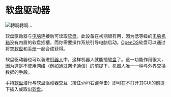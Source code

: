 # 软盘驱动器

![轉啊轉啊...](oredict:opencomputers:diskDrive)

软盘驱动器与[电脑](../general/computer.md)连接后可读取[软盘](../item/floppy.md)。此设备在初期很有用，因为低等级的[电脑机箱](case1.md)没有内置的软盘插槽，而你需要操作系统引导电脑启动。[OpenOS](../general/openOS.md)软盘可以通过将空[软盘](../item/floppy.md)和[手册](../item/manual.md)一起合成获得。

软盘驱动器也可以装进[机器人](robot.md)中，这样机器人就能插[软盘](../item/floppy.md)了。这一功能作用很大，因为这是不使用网络（例如通过[网卡](../item/lanCard.md)通信）的前提下，机器人唯一一种与外界交换数据的手段。

手持[软盘](../item/floppy.md)潜行与软盘驱动器交互（按住shift右键单击）即可在不打开其GUI的前提下插入或取出[软盘](../item/floppy.md)。
